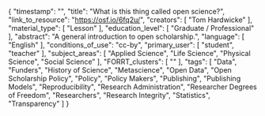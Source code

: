 {
    "timestamp": "",
    "title": "What is this thing called open science?",
    "link_to_resource": "https://osf.io/6fq2u/",
    "creators": [
        "Tom Hardwicke"
    ],
    "material_type": [
        "Lesson"
    ],
    "education_level": [
        "Graduate / Professional"
    ],
    "abstract": "A general introduction to open scholarship.",
    "language": [
        "English"
    ],
    "conditions_of_use": "cc-by",
    "primary_user": [
        "student",
        "teacher"
    ],
    "subject_areas": [
        "Applied Science",
        "Life Science",
        "Physical Science",
        "Social Science"
    ],
    "FORRT_clusters": [
        ""
    ],
    "tags": [
        "Data",
        "Funders",
        "History of Science",
        "Metascience",
        "Open Data",
        "Open Scholarship Policy",
        "Policy",
        "Policy Makers",
        "Publishing",
        "Publishing Models",
        "Reproducibility",
        "Research Administration",
        "Researcher Degrees of Freedom",
        "Researchers",
        "Research Integrity",
        "Statistics",
        "Transparency"
    ]
}
